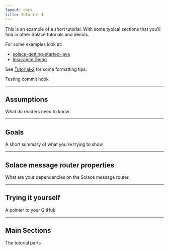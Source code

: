 ```yaml
---
layout: docs
title: Tutorial 1
---
```


This is an example of a short tutorial. With some typical sections that you'll find in other Solace tutorials and demos.

For some examples look at:

* [solace-getting-started-java](https://github.com/mdspielman/solace-getting-started-java)
* [Insurance Demo](https://github.com/sumeetkoshal/insurance)

See [Tutorial-2](tutorial-2.md) for some formatting tips.

Testing commit hook

---

## Assumptions

What do readers need to know.

---

## Goals

A short summary of what you're trying to show

---

## Solace message router properties

What are your dependencies on the Solace message router.

---

## Trying it yourself

A pointer to your GitHub

---

## Main Sections

The tutorial parts
